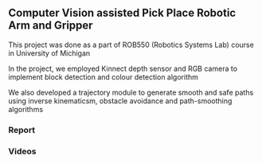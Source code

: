 ## Computer Vision assisted Pick Place Robotic Arm and Gripper

This project was done as a part of ROB550 (Robotics Systems Lab) course in University of Michigan

In the project, we employed Kinnect depth sensor and RGB camera to implement block detection and colour detection algorithm

We also developed a trajectory module to generate smooth and safe paths using inverse kinematicsm, obstacle avoidance and path-smoothing algorithms

### Report

### Videos
